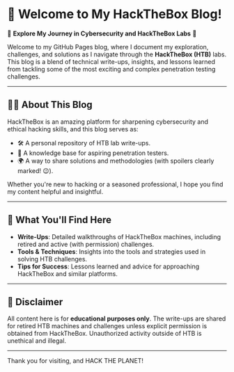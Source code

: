 # 🔐 Welcome to My HackTheBox Blog!

🚀 **Explore My Journey in Cybersecurity and HackTheBox Labs** 🚀

Welcome to my GitHub Pages blog, where I document my exploration, challenges, and solutions as I navigate through the **HackTheBox (HTB)** labs. This blog is a blend of technical write-ups, insights, and lessons learned from tackling some of the most exciting and complex penetration testing challenges.

---

## 🧑‍💻 **About This Blog**
HackTheBox is an amazing platform for sharpening cybersecurity and ethical hacking skills, and this blog serves as:
- 🛠️ A personal repository of HTB lab write-ups.
- 📖 A knowledge base for aspiring penetration testers.
- 🌍 A way to share solutions and methodologies (with spoilers clearly marked! 😉).

Whether you're new to hacking or a seasoned professional, I hope you find my content helpful and insightful.

---

## 🧩 **What You'll Find Here**
- **Write-Ups**: Detailed walkthroughs of HackTheBox machines, including retired and active (with permission) challenges.
- **Tools & Techniques**: Insights into the tools and strategies used in solving HTB challenges.
- **Tips for Success**: Lessons learned and advice for approaching HackTheBox and similar platforms.

---

## 🚨 **Disclaimer**
All content here is for **educational purposes only**. The write-ups are shared for retired HTB machines and challenges unless explicit permission is obtained from HackTheBox. Unauthorized activity outside of HTB is unethical and illegal.

---

Thank you for visiting, and HACK THE PLANET!